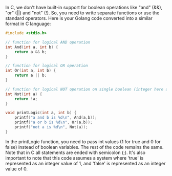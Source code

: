 In C, we don't have built-in support for boolean operations like "and" (&&), "or" (||) and "not" (!). So, you need to write separate functions or use the standard operators. Here is your Golang code converted into a similar format in C language:

```c
#include <stdio.h>

// function for logical AND operation
int And(int a, int b) {
    return a && b;
}

// function for logical OR operation
int Or(int a, int b) {
    return a || b;
}

// function for logical NOT operation on single boolean (integer here as C doesn't have bool type)
int Not(int a) {
    return !a;
}

void printLogic(int a, int b) {
    printf("a and b is %d\n", And(a,b));
    printf("a or b is %d\n", Or(a,b));
    printf("not a is %d\n", Not(a));
}
``` 
In the printLogic function, you need to pass int values (1 for true and 0 for false) instead of boolean variables. The rest of the code remains the same. Note that in C all statements are ended with semicolon (;). It's also important to note that this code assumes a system where 'true' is represented as an integer value of 1, and 'false' is represented as an integer value of 0.


